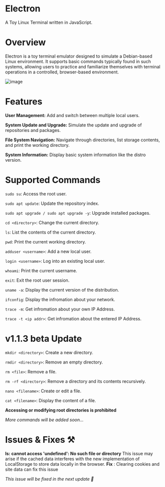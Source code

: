# Electron
A Toy Linux Terminal written in JavaScript.

# Overview
Electron is a toy terminal emulator designed to simulate a Debian-based Linux environment. It supports basic commands typically found in such systems, allowing users to practice and familiarize themselves with terminal operations in a controlled, browser-based environment.

![image](https://github.com/Hrishavvv/Electron/assets/114722342/51493069-5fb7-458d-9220-1b1760354608)

# Features
**User Management:** Add and switch between multiple local users.

**System Update and Upgrade:** Simulate the update and upgrade of repositories and packages.

**File System Navigation:** Navigate through directories, list storage contents, and print the working directory.

**System Information:** Display basic system information like the distro version.

# Supported Commands
`sudo su`: Access the root user.

`sudo apt update`: Update the repository index.

`sudo apt upgrade / sudo apt upgrade -y`: Upgrade installed packages.

`cd <directory>`: Change the current directory.

`ls`: List the contents of the current directory.

`pwd`: Print the current working directory.

`adduser <username>`: Add a new local user.

`login <username>`: Log into an existing local user.

`whoami`: Print the current username.

`exit`: Exit the root user session.

`uname -a`: Display the current version of the distribution.

`ifconfig`: Display the infromation about your network.

`trace -m`: Get infromation about your own IP Address.

`trace -t <ip addr>`: Get infromation about the entered IP Address.

# v1.1.3 beta Update

`mkdir <directory>`: Create a new directory.

`rmdir <directory>`: Remove an empty directory.

`rm <file>`: Remove a file.

`rm -rf <directory>`: Remove a directory and its contents recursively.

`nano <filename>`: Create or edit a file.

`cat <filename>`: Display the content of a file.

**Accessing or modifying root directories is prohibited**

_More commands will be added soon..._

# Issues & Fixes ⚒
**ls: cannot access 'undefined': No such file or directory**
This issue may arise if the cached data interferes with the new implementation of LocalStorage to store data locally in the browser.
**Fix** : Clearing cookies and site data can fix this issue

_This issue will be fixed in the next update 🚀_
